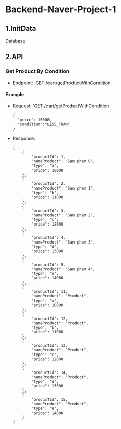 # Backend-Naver-Project-1
## 1.InitData

[Database](https://github.com/TieuLang/Backend-Naver-Project-1/blob/master/src/main/java/com/example/demo/config/Config.java)

## 2.API

### Get Product By Condition 
- Endpoint: `GET /cart/getProductWithCondition
#### Example
- Request: 'GET /cart/getProductWithCondition
  ```
  {
    "price": 15000,
    "condition":"LESS_THAN"
  }
  ```
- Response:
  ```
  [
      {
          "productId": 1,
          "nameProduct": "San pham 0",
          "type": "a",
          "price": 10000
      },
      {
          "productId": 2,
          "nameProduct": "San pham 1",
          "type": "b",
          "price": 11000
      },
      {
          "productId": 3,
          "nameProduct": "San pham 2",
          "type": "c",
          "price": 12000
      },
      {
          "productId": 4,
          "nameProduct": "San pham 3",
          "type": "d",
          "price": 13000
      },
      {
          "productId": 5,
          "nameProduct": "San pham 4",
          "type": "e",
          "price": 14000
      },
      {
          "productId": 11,
          "nameProduct": "Product",
          "type": "a",
          "price": 10000
      },
      {
          "productId": 12,
          "nameProduct": "Product",
          "type": "b",
          "price": 11000
      },
      {
          "productId": 13,
          "nameProduct": "Product",
          "type": "c",
          "price": 12000
      },
      {
          "productId": 14,
          "nameProduct": "Product",
          "type": "d",
          "price": 13000
      },
      {
          "productId": 15,
          "nameProduct": "Product",
          "type": "e",
          "price": 14000
      }
  ]
  ```
